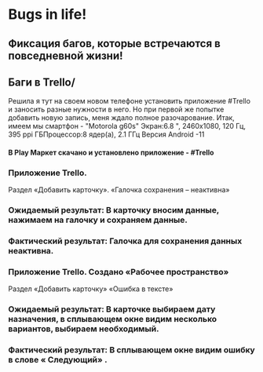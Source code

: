 # Bugs in life! 
## Фиксация багов, которые встречаются в повседневной жизни! 
## Баги в Trello/
Решила я тут на своем новом телефоне установить приложение #Trello и заносить разные нужности в него.
Но при первой же попытке добавить новую запись, меня ждало полное разочарование. 
Итак, имеем мы смартфон - "Motorola g60s"
Экран:6.8 ", 2460х1080, 120 Гц, 395 ppi
ГБПроцессор:8 ядер(а), 2.1 ГГц
Версия Android -11
#### В Play Маркет скачано и установлено приложение - #Trello
### Приложение Trello.  
Раздел «Добавить карточку». «Галочка сохранения – неактивна»

### Ожидаемый результат: В карточку вносим данные, нажимаем на галочку и сохраняем данные.
### Фактический результат: Галочка для сохранения данных неактивна.

### Приложение Trello.  Создано «Рабочее пространство»
Раздел «Добавить карточку» «Ошибка в тексте»

### Ожидаемый результат:  В карточке выбираем дату назначения, в сплывающем окне видим несколько вариантов, выбираем необходимый.
### Фактический результат: В сплывающем окне видим ошибку в слове « Следующий» .








